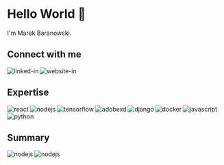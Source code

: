 # Hello World 👋


I'm Marek Baranowski.
## Connect with me
[<img align="left" alt="linked-in" src="https://img.shields.io/badge/linkedin-%230077B5.svg?&style=for-the-badge&logo=linkedin&logoColor=white" />](https://www.linkedin.com/in/marekbaranowski98/)
[<img align="left" alt="website-in" src="https://img.shields.io/badge/website-000000?style=for-the-badge&logo=About.me&logoColor=white" />](https://marekbaranowski.net)
<br>

## Expertise
<img align="left" alt="react" src="https://img.shields.io/badge/react%20-%2320232a.svg?&style=for-the-badge&logo=react&logoColor=%2361DAFB" />
<img align="left" alt="nodejs" src="https://img.shields.io/badge/node.js%20-%2343853D.svg?&style=for-the-badge&logo=node.js&logoColor=white" />
<img align="left" alt="tensorflow" src="https://img.shields.io/badge/TensorFlow-FF6F00?style=for-the-badge&logo=tensorflow&logoColor=white" />
<img align="left" alt="adobexd" src="https://img.shields.io/badge/Adobe%20XD-470137?style=for-the-badge&logo=Adobe%20XD&logoColor=#FF61F6" />
<img align="left" alt="django" src="https://img.shields.io/badge/Django-092E20?style=for-the-badge&logo=django&logoColor=green" />
<img align="left" alt="docker" src="https://img.shields.io/badge/Docker-2CA5E0?style=for-the-badge&logo=docker&logoColor=white" />
<img align="left" alt="javascript" src="https://img.shields.io/badge/JavaScript-323330?style=for-the-badge&logo=javascript&logoColor=F7DF1E" />
<img align="left" alt="python" src="https://img.shields.io/badge/Python-FFD43B?style=for-the-badge&logo=python&logoColor=blue" />

<br>
<br>

## Summary
<img align="left" alt="nodejs" src="https://github-readme-stats.vercel.app/api?username=marekbaranowski98" />

<img align="left" alt="nodejs" src="https://github-readme-stats.vercel.app/api/top-langs/?username=marekbaranowski98" />

<br>
<br>
